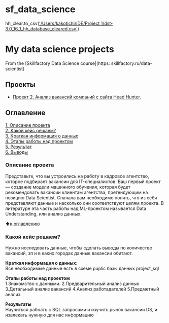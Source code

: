 # sf_data_science
hh_clear.to_csv(['/Users/kakotichi/IDE/Project 1/dst-3.0_16_1_hh_database_cleared.csv'](https://github.com/Kalaka0908/Project_DS/blob/main/Project%202/Project_2_Ноутбук_шаблон.ipynb))
# My data science projects
From the [Skillfactory Data Science course](https: skillfactory.ru/data-scientist)

## Проекты

* [Проект 2. Анализ вакансий компаний с сайта Head Hunter.](https://github.com/Kalaka0908/PROJECT_DS/blob/kalaka/game.ipynb)

## Оглавление  
[1. Описание проекта](.README.md#Описание-проекта)  
[2. Какой кейс решаем?](.README.md#Какой-кейс-решаем)  
[3. Краткая информация о данных](.README.md#Краткая-информация-о-данных)  
[4. Этапы работы над проектом](.README.md#Этапы-работы-над-проектом)  
[5. Результат](.README.md#Результат)    
[6. Выводы](.README.md#Выводы) 
  ### Описание проекта    
Представьте, что вы устроились на работу в кадровое агентство, которое подбирает вакансии для IT-специалистов. Ваш первый проект — создание модели машинного обучения, которая будет рекомендовать вакансии клиентам агентства, претендующим на позицию Data Scientist. Сначала вам необходимо понять, что из себя представляют данные и насколько они соответствуют целям проекта. В литературе эта часть работы над ML-проектом называется Data Understanding, или анализ данных.

:arrow_up:[к оглавлению](_)


### Какой кейс решаем?    
Нужно исследовать данные, чтобы сделать выводы по количестве вакансий, зп и в каких городах данные вакансии обитают.

**Краткая информация о данных:**  
Все необходимые данные есть в схеме puplic базы данных project_sql

**Этапы работы над проектом**     
1.Знакомство с данными.
2.Предварительный анализ данных
3.Детальный анализ вакансий
4.Анализ работадателей
5.Предметный анализ.

**Результаты**     
Научиться рабоать с SQL запросами и изучить рынок вакансии DS, и извлекать нужную для нас информацию
